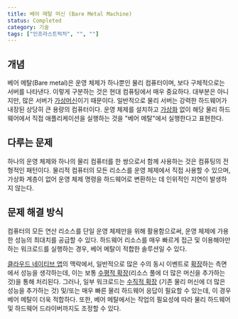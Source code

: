 ```yaml
---
title: 베어 메탈 머신 (Bare Metal Machine)
status: Completed
category: 기술
tags: ["인프라스트럭처", "", ""]
---
```


## 개념

베어 메탈(Bare metal)은 운영 체제가 하나뿐인 물리 컴퓨터이며, 보다 구체적으로는 서버를 나타낸다.
이렇게 구분하는 것은 현대 컴퓨팅에서 매우 중요하다. 
대부분은 아니지만, 많은 서버가 [가상머신](/ko/virtual-machine/)이기 때문이다.
일반적으로 물리 서버는 강력한 하드웨어가 내장된 상당히 큰 용량의 컴퓨터이다.
운영 체제를 설치하고 [가상화](/virtualization/) 없이 해당 물리 하드웨어에서 직접 애플리케이션을 실행하는 것을
"베어 메탈"에서 실행한다고 표현한다.

## 다루는 문제

하나의 운영 체제와 하나의 물리 컴퓨터를 한 쌍으로서 함께 사용하는 것은 컴퓨팅의 전형적인 패턴이다.
물리적 컴퓨터의 모든 리소스를 운영 체제에서 직접 사용할 수 있으며,
가상화 계층이 없어 운영 체제 명령을 하드웨어로 변환하는 데 인위적인 지연이 발생하지 않는다.

## 문제 해결 방식

컴퓨터의 모든 연산 리소스를 단일 운영 체제만을 위해 활용함으로써,
운영 체제에 가용한 성능의 최대치를 공급할 수 있다.
하드웨어 리소스를 매우 빠르게 접근 및 이용해야만 하는 워크로드를 실행하는 경우,
베어 메탈이 적합한 솔루션일 수 있다.

[클라우드 네이티브 앱](/ko/cloud-native-apps/)의 맥락에서,
일반적으로 많은 수의 동시 이벤트로 [확장](/ko/scalability/)하는 측면에서 성능을 생각하는데, 
이는 보통 [수평적 확장](/ko/horizontal-scaling/)(리소스 풀에 더 많은 머신을 추가하는 것)을 통해 처리된다.
그러나, 일부 워크로드는 [수직적 확장](/vertical-scaling/) (기존 물리 머신에 더 많은 성능을 추가하는 것) 및/또는
매우 빠른 물리 하드웨어 응답이 필요할 수 있는데, 이 경우 베어 메탈이 더욱 적합하다.
또한, 베어 메탈에서는 작업의 필요성에 따라 물리 하드웨어 및 하드웨어 드라이버까지도 조정할 수 있다.
